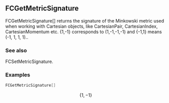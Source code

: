 ##  FCGetMetricSignature 

FCGetMetricSignature[]  returns the signature of the Minkowski metric used when working with Cartesian objects, like CartesianPair, CartesianIndex, CartesianMomentum etc. {1,-1} corresponds to (1,-1,-1,-1) and {-1,1} means (-1, 1, 1, 1)..

###  See also 

FCSetMetricSignature.

###  Examples 

```mathematica
FCGetMetricSignature[]
```

$$\{1,-1\}$$